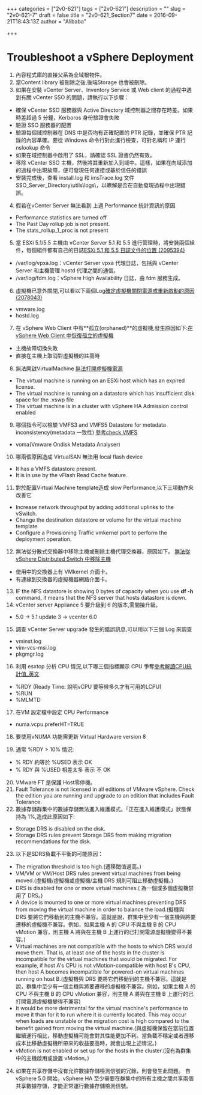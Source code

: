 +++
categories = ["2v0-621"]
tags = ["2v0-621"]
description = ""
slug = "2v0-621-7"
draft = false
title = "2v0-621_Section7"
date = 2016-09-21T18:43:13Z
author = "Alibaba"

+++

# Troubleshoot a vSphere Deployment
1. 內容程式庫的直接父系為全域根物件。
2. 當Content library 被刪除之後,後端Storage 也會被刪除。
3. 如果在安裝 vCenter Server、Inventory Service 或 Web client 的過程中遇到有關 vCenter SSO 的問題，請執行以下步驟：
 - 確保 vCenter SSO 服務器與 Active Directory 域控制器之間存在時差。如果時差超過 5 分鐘，Kerboros 身份驗證會失敗
 - 驗證 SSO 服務器的配置
 - 驗證每個域控制器在 DNS 中是否均有正確配置的 PTR 記錄，並確保 PTR 記錄的內容準確。要從 Windows 命令行對此進行檢查，可對名稱和 IP 運行 nslookup 命令
 - 如果在域控制器中啟用了 SSL，請確認 SSL 證書仍然有效。
 - 移除 vCenter SSO 主機，然後將其重新加入到域中。這樣，如果在向域添加的過程中出現故障，便可發現任何連接或基於信任的錯誤
 - 安裝完成後，查看 install.log 和 imsTrace.log 文件 SSO_Server_Directory\utils\logs\，以瞭解是否在自動發現過程中出現錯誤。 
4. 假若在vCenter Server 無法看到 上週 Performance 統計資訊的原因
 - Performance statistics are turned off
 - The Past Day rollup job is not present.
 - The stats_rollup_1_proc is not present 
5. 當 ESXi 5.1/5.5 主機由 vCenter Server 5.1 和 5.5 進行管理時，將安裝兩個組件，每個組件都有自己的日誌[ESXi 5.1 和 5.5 日誌文件的位置 (2095394) ](https://kb.vmware.com/selfservice/microsites/search.do?language=en_US&cmd=displayKC&externalId=2095394)
 - /var/log/vpxa.log：vCenter Server vpxa 代理日誌，包括與 vCenter Server 和主機管理 hostd 代理之間的通信。
 - /var/log/fdm.log：vSphere High Availability 日誌，由 fdm 服務生成。
6. 虛擬機已意外關閉,可以看以下兩個Log[確定虛擬機關閉電源或重新啟動的原因 (2078043) ](https://kb.vmware.com/selfservice/microsites/search.do?language=en_US&cmd=displayKC&externalId=2078043)
 - vmware.log
 - hostd.log
7. 在 vSphere Web Client 中有**孤立(orphaned)**的虛擬機,發生原因如下:[在 vSphere Web Client 中恢復孤立的虛擬機](https://pubs.vmware.com/vsphere-50/index.jsp#com.vmware.vsphere.troubleshooting.doc_50/GUID-BFD8C9BC-30FB-4A92-AFEC-2FC9FF387920.html)
 - 主機故障切換失敗
 - 直接在主機上取消對虛擬機的註冊時

8. 無法開啟VirtualMachine [無法打開虛擬機電源](https://pubs.vmware.com/vsphere-50/index.jsp?topic=%2Fcom.vmware.vsphere.troubleshooting.doc_50%2FGUID-D4770546-9F9A-4F1E-AC1C-CF313E6130F4.html)
 - The virtual machine is running on an ESXi host which has an expired license.
 - The virtual machine is running on a datastore which has insufficient disk space for the .vswp file
 - The virtual machine is in a cluster with vSphere HA Admission control enabled

9. 哪個指令可以檢驗 VMFS3 and VMFS5 Datastore for metadata inconsistency(metadata 一致性) [參考check VMFS ](http://www.running-system.com/how-to-check-vmfs-for-metadata-corruption-esxi-5-1-and-later/)
 - voma(Vmware Ondisk Metadata Analyser)

10. 哪兩個原因造成 VirtualSAN 無法用 local flash device
 - It has a VMFS datastore present.
 - It is in use by the vFlash Read Cache feature.
11. 對於配置Virtual Machine template造成 slow Performance,以下三項動作來改善它
 - Increase network throughput by adding additional uplinks to the vSwitch.
 - Change the destination datastore or volume for the virtual machine template.
 - Configure a Provisioning Traffic vmkernel port to perform the deployment operation.
12. 無法從分散式交換器中移除主機或刪除主機代理交換器，原因如下。 [無法從 vSphere Distributed Switch 中移除主機](https://pubs.vmware.com/vsphere-55/index.jsp?topic=%2Fcom.vmware.vsphere.troubleshooting.doc%2FGUID-038AC93F-D710-48ED-8E3B-258A23FB2930.html)
 - 使用中的交換器上有 VMkernel 介面卡。
 - 有連線到交換器的虛擬機器網路介面卡。 

13. IF the NFS datastore is showing 0 bytes of capacity when you use **df -h** command, it means that the NFS server that hosts datastore is down.
14. vCenter server Appliance 5 要升級到  6 的版本,需間接升級。
 - 5.0 -> 5.1 update 3 -> vcenter 6.0
15. 調查 vCenter Server upgrade 發生的錯誤訊息,可以用以下三個 Log 來調查
 - vminst.log
 - vim-vcs-msi.log
 - pkgmgr.log
16. 利用 esxtop 分析 CPU 情況,以下哪三個指標顯示 CPU 爭奪[參考解讀CPU統計值_英文](https://communities.vmware.com/docs/DOC-9279)
 - %RDY  (Ready Time: 說明vCPU 要等候多久才有可用的LCPU)
 - %RUN
 - %MLMTD  
17. 在VM 設定檔中設定 CPU Performance 
 - numa.vcpu.preferHT=TRUE
18. 要使用vNUMA 功能需更新 Virtual Hardware version 8

19. 通常 %RDY > 10% 情況:
 - % RDY 約等於 %USED  表示 OK
 - % RDY 與 %USED 相差太多 表示 不 OK
20. VMware FT 是保護 Host零停機。
21. Fault Tolerance is not licensed in all editions of VMware vSphere. Check the edition you are running and upgrade to an edition that includes Fault Tolerance.
22. 數據存儲群集中的數據存儲無法進入維護模式。「正在進入維護模式」狀態保持為 1%,造成此原因如下:
 - Storage DRS is disabled on the disk.
 - Storage DRS rules prevent Storage DRS from making migration recommendations for the disk.
23. 以下是SDRS負載不平衡的可能原因：
 - The migration threshold is too high.(遷移閾值過高。)
 - VM/VM or VM/Host DRS rules prevent virtual machines from being moved.(虛擬機/虛擬機或虛擬機/主機 DRS 規則可阻止移動虛擬機。)
 - DRS is disabled for one or more virtual machines.(
為一個或多個虛擬機禁用了 DRS。)
 - A device is mounted to one or more virtual machines preventing DRS from moving the virtual machine in order to balance the load.(擬機與 DRS 要將它們移動到的主機不兼容。這就是說，群集中至少有一個主機與將要遷移的虛擬機不兼容。例如，如果主機 A 的 CPU 不與主機 B 的 CPU vMotion 兼容，則主機 A 將與在主機 B 上運行的已打開電源虛擬機變得不兼容。)
 - Virtual machines are not compatible with the hosts to which DRS would move them. That is, at least one of the hosts in the cluster is incompatible for the virtual machines that would be migrated. For example, if host A's CPU is not vMotion-compatible with host B's CPU, then host A becomes incompatible for powered-on virtual machines running on host B.(虛擬機與 DRS 要將它們移動到的主機不兼容。這就是說，群集中至少有一個主機與將要遷移的虛擬機不兼容。例如，如果主機 A 的 CPU 不與主機 B 的 CPU vMotion 兼容，則主機 A 將與在主機 B 上運行的已打開電源虛擬機變得不兼容)
 - It would be more detrimental for the virtual machine's performance to move it than for it to run where it is currently located. This may occur when loads are unstable or the migration cost is high compared to the benefit gained from moving the virtual machine.(與虛擬機保留在當前位置繼續運行相比，移動虛擬機可能會對其性能更加不利。當負載不穩定或者遷移成本比移動虛擬機所帶來的收益要高時，就會出現上述情況。)
 - vMotion is not enabled or set up for the hosts in the cluster.(沒有為群集中的主機啟用或設置 vMotion。)
24. 如果在共享存儲中沒有允許數據存儲檢測信號的冗餘，則會發生此問題。 自 vSphere 5.0 開始，vSphere HA 至少需要在群集中的所有主機之間共享兩個共享數據存儲，才能正常運行數據存儲檢測信號。